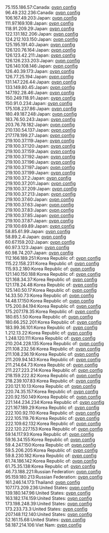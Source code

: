 75.155.186.57:Canada: [ovpn config](vpn/75_155_186_57.ovpn)  
96.49.232.236:Canada: [ovpn config](vpn/96_49_232_236.ovpn)  
106.167.49.203:Japan: [ovpn config](vpn/106_167_49_203.ovpn)  
111.97.169.108:Japan: [ovpn config](vpn/111_97_169_108.ovpn)  
118.91.209.29:Japan: [ovpn config](vpn/118_91_209_29.ovpn)  
122.131.182.206:Japan: [ovpn config](vpn/122_131_182_206.ovpn)  
124.212.103.150:Japan: [ovpn config](vpn/124_212_103_150.ovpn)  
125.195.191.40:Japan: [ovpn config](vpn/125_195_191_40.ovpn)  
126.120.76.164:Japan: [ovpn config](vpn/126_120_76_164.ovpn)  
126.123.42.211:Japan: [ovpn config](vpn/126_123_42_211.ovpn)  
126.126.233.203:Japan: [ovpn config](vpn/126_126_233_203.ovpn)  
126.140.108.146:Japan: [ovpn config](vpn/126_140_108_146.ovpn)  
126.40.39.173:Japan: [ovpn config](vpn/126_40_39_173.ovpn)  
126.77.25.194:Japan: [ovpn config](vpn/126_77_25_194.ovpn)  
131.147.226.44:Japan: [ovpn config](vpn/131_147_226_44.ovpn)  
133.149.80.45:Japan: [ovpn config](vpn/133_149_80_45.ovpn)  
147.192.28.46:Japan: [ovpn config](vpn/147_192_28_46.ovpn)  
150.249.118.91:Japan: [ovpn config](vpn/150_249_118_91.ovpn)  
150.91.0.234:Japan: [ovpn config](vpn/150_91_0_234.ovpn)  
175.108.237.86:Japan: [ovpn config](vpn/175_108_237_86.ovpn)  
180.49.187.248:Japan: [ovpn config](vpn/180_49_187_248.ovpn)  
183.76.50.243:Japan: [ovpn config](vpn/183_76_50_243.ovpn)  
203.76.78.182:Japan: [ovpn config](vpn/203_76_78_182.ovpn)  
210.130.54.137:Japan: [ovpn config](vpn/210_130_54_137.ovpn)  
217.178.199.27:Japan: [ovpn config](vpn/217_178_199_27.ovpn)  
219.100.37.119:Japan: [ovpn config](vpn/219_100_37_119.ovpn)  
219.100.37.120:Japan: [ovpn config](vpn/219_100_37_120.ovpn)  
219.100.37.159:Japan: [ovpn config](vpn/219_100_37_159.ovpn)  
219.100.37.192:Japan: [ovpn config](vpn/219_100_37_192.ovpn)  
219.100.37.196:Japan: [ovpn config](vpn/219_100_37_196.ovpn)  
219.100.37.197:Japan: [ovpn config](vpn/219_100_37_197.ovpn)  
219.100.37.199:Japan: [ovpn config](vpn/219_100_37_199.ovpn)  
219.100.37.2:Japan: [ovpn config](vpn/219_100_37_2.ovpn)  
219.100.37.201:Japan: [ovpn config](vpn/219_100_37_201.ovpn)  
219.100.37.209:Japan: [ovpn config](vpn/219_100_37_209.ovpn)  
219.100.37.213:Japan: [ovpn config](vpn/219_100_37_213.ovpn)  
219.100.37.60:Japan: [ovpn config](vpn/219_100_37_60.ovpn)  
219.100.37.63:Japan: [ovpn config](vpn/219_100_37_63.ovpn)  
219.100.37.83:Japan: [ovpn config](vpn/219_100_37_83.ovpn)  
219.100.37.85:Japan: [ovpn config](vpn/219_100_37_85.ovpn)  
219.100.37.87:Japan: [ovpn config](vpn/219_100_37_87.ovpn)  
219.100.69.89:Japan: [ovpn config](vpn/219_100_69_89.ovpn)  
58.85.61.99:Japan: [ovpn config](vpn/58_85_61_99.ovpn)  
58.89.2.4:Japan: [ovpn config](vpn/58_89_2_4.ovpn)  
60.67.159.202:Japan: [ovpn config](vpn/60_67_159_202.ovpn)  
60.97.3.123:Japan: [ovpn config](vpn/60_97_3_123.ovpn)  
60.98.74.207:Japan: [ovpn config](vpn/60_98_74_207.ovpn)  
112.166.189.251:Korea Republic of: [ovpn config](vpn/112_166_189_251.ovpn)  
115.22.158.231:Korea Republic of: [ovpn config](vpn/115_22_158_231.ovpn)  
115.93.2.180:Korea Republic of: [ovpn config](vpn/115_93_2_180.ovpn)  
121.140.150.188:Korea Republic of: [ovpn config](vpn/121_140_150_188.ovpn)  
121.168.34.37:Korea Republic of: [ovpn config](vpn/121_168_34_37.ovpn)  
121.178.24.48:Korea Republic of: [ovpn config](vpn/121_178_24_48.ovpn)  
125.140.50.17:Korea Republic of: [ovpn config](vpn/125_140_50_17.ovpn)  
14.33.50.73:Korea Republic of: [ovpn config](vpn/14_33_50_73.ovpn)  
14.48.17.150:Korea Republic of: [ovpn config](vpn/14_48_17_150.ovpn)  
175.200.84.194:Korea Republic of: [ovpn config](vpn/175_200_84_194.ovpn)  
175.207.178.35:Korea Republic of: [ovpn config](vpn/175_207_178_35.ovpn)  
180.65.1.50:Korea Republic of: [ovpn config](vpn/180_65_1_50.ovpn)  
180.66.252.201:Korea Republic of: [ovpn config](vpn/180_66_252_201.ovpn)  
183.99.36.101:Korea Republic of: [ovpn config](vpn/183_99_36_101.ovpn)  
1.212.13.22:Korea Republic of: [ovpn config](vpn/1_212_13_22.ovpn)  
1.248.120.111:Korea Republic of: [ovpn config](vpn/1_248_120_111.ovpn)  
210.204.228.135:Korea Republic of: [ovpn config](vpn/210_204_228_135.ovpn)  
211.108.232.56:Korea Republic of: [ovpn config](vpn/211_108_232_56.ovpn)  
211.108.236.19:Korea Republic of: [ovpn config](vpn/211_108_236_19.ovpn)  
211.209.94.143:Korea Republic of: [ovpn config](vpn/211_209_94_143.ovpn)  
211.214.64.73:Korea Republic of: [ovpn config](vpn/211_214_64_73.ovpn)  
211.227.223.214:Korea Republic of: [ovpn config](vpn/211_227_223_214.ovpn)  
218.159.222.82:Korea Republic of: [ovpn config](vpn/218_159_222_82.ovpn)  
218.239.107.83:Korea Republic of: [ovpn config](vpn/218_239_107_83.ovpn)  
220.121.10.13:Korea Republic of: [ovpn config](vpn/220_121_10_13.ovpn)  
220.74.35.157:Korea Republic of: [ovpn config](vpn/220_74_35_157.ovpn)  
220.92.150.149:Korea Republic of: [ovpn config](vpn/220_92_150_149.ovpn)  
221.144.234.234:Korea Republic of: [ovpn config](vpn/221_144_234_234.ovpn)  
221.167.189.29:Korea Republic of: [ovpn config](vpn/221_167_189_29.ovpn)  
222.100.92.110:Korea Republic of: [ovpn config](vpn/222_100_92_110.ovpn)  
222.105.119.76:Korea Republic of: [ovpn config](vpn/222_105_119_76.ovpn)  
222.109.62.132:Korea Republic of: [ovpn config](vpn/222_109_62_132.ovpn)  
222.120.227.153:Korea Republic of: [ovpn config](vpn/222_120_227_153.ovpn)  
59.14.117.93:Korea Republic of: [ovpn config](vpn/59_14_117_93.ovpn)  
59.16.34.155:Korea Republic of: [ovpn config](vpn/59_16_34_155.ovpn)  
59.4.247.150:Korea Republic of: [ovpn config](vpn/59_4_247_150.ovpn)  
59.5.206.205:Korea Republic of: [ovpn config](vpn/59_5_206_205.ovpn)  
59.8.230.182:Korea Republic of: [ovpn config](vpn/59_8_230_182.ovpn)  
61.74.186.142:Korea Republic of: [ovpn config](vpn/61_74_186_142.ovpn)  
61.75.35.138:Korea Republic of: [ovpn config](vpn/61_75_35_138.ovpn)  
46.73.188.221:Russian Federation: [ovpn config](vpn/46_73_188_221.ovpn)  
95.159.180.213:Russian Federation: [ovpn config](vpn/95_159_180_213.ovpn)  
161.246.14.173:Thailand: [ovpn config](vpn/161_246_14_173.ovpn)  
107.173.209.236:United States: [ovpn config](vpn/107_173_209_236.ovpn)  
139.180.147.96:United States: [ovpn config](vpn/139_180_147_96.ovpn)  
163.182.174.159:United States: [ovpn config](vpn/163_182_174_159.ovpn)  
173.198.248.39:United States: [ovpn config](vpn/173_198_248_39.ovpn)  
173.233.73.3:United States: [ovpn config](vpn/173_233_73_3.ovpn)  
207.148.112.140:United States: [ovpn config](vpn/207_148_112_140.ovpn)  
52.161.15.68:United States: [ovpn config](vpn/52_161_15_68.ovpn)  
58.187.214.106:Viet Nam: [ovpn config](vpn/58_187_214_106.ovpn)  
